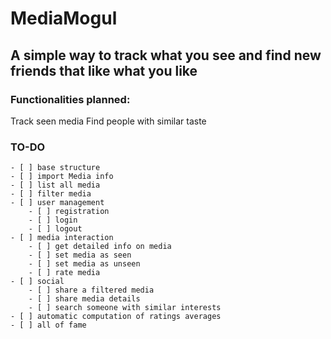 # MediaMogul
## A simple way to track what you see and find new friends that like what you like

### Functionalities planned:
Track seen media
Find people with similar taste

### TO-DO
    - [ ] base structure
    - [ ] import Media info
    - [ ] list all media
    - [ ] filter media 
    - [ ] user management
        - [ ] registration
        - [ ] login
        - [ ] logout
    - [ ] media interaction
        - [ ] get detailed info on media
        - [ ] set media as seen
        - [ ] set media as unseen
        - [ ] rate media
    - [ ] social
        - [ ] share a filtered media
        - [ ] share media details
        - [ ] search someone with similar interests
    - [ ] automatic computation of ratings averages
    - [ ] all of fame
